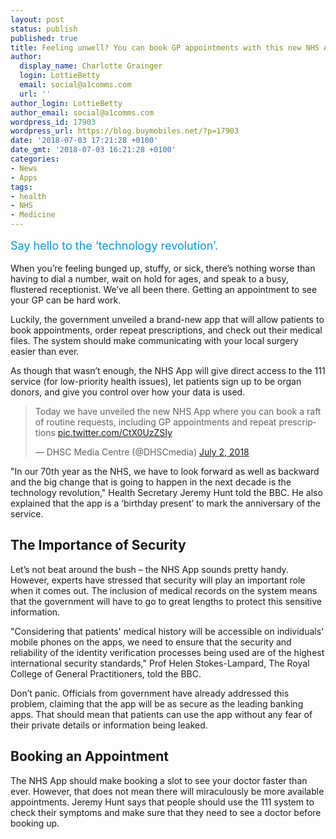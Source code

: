 ```yaml
---
layout: post
status: publish
published: true
title: Feeling unwell? You can book GP appointments with this new NHS App
author:
  display_name: Charlotte Grainger
  login: LottieBetty
  email: social@a1comms.com
  url: ''
author_login: LottieBetty
author_email: social@a1comms.com
wordpress_id: 17903
wordpress_url: https://blog.buymobiles.net/?p=17903
date: '2018-07-03 17:21:28 +0100'
date_gmt: '2018-07-03 16:21:28 +0100'
categories:
- News
- Apps
tags:
- health
- NHS
- Medicine
---
```

<p><span class="postStandFirst" style="color: #0896d5; line-height: 26px; font-size: 18px;">Say hello to the &lsquo;technology revolution&rsquo;.</span></p>
<p>When you&rsquo;re feeling bunged up, stuffy, or sick, there&rsquo;s nothing worse than having to dial a number, wait on hold for ages, and speak to a busy, flustered receptionist. We&rsquo;ve all been there. Getting an appointment to see your GP can be hard work.</p>
<p>Luckily, the government unveiled a brand-new app that will allow patients to book appointments, order repeat prescriptions, and check out their medical files. The system should make communicating with your local surgery easier than ever.</p>
<p>As though that wasn&rsquo;t enough, the NHS App will give direct access to the 111 service (for low-priority health issues), let patients sign up to be organ donors, and give you control over how your data is used.</p>
<blockquote class="twitter-tweet" data-lang="en">
<p dir="ltr" lang="en">Today we have unveiled the new NHS App where you can book a raft of routine requests, including GP appointments and repeat prescriptions <a href="https://t.co/CtX0UzZSIy">pic.twitter.com/CtX0UzZSIy</a></p>
<p>&mdash; DHSC Media Centre (@DHSCmedia) <a href="https://twitter.com/DHSCmedia/status/1013699993352302592?ref_src=twsrc%5Etfw">July 2, 2018</a></p></blockquote>
<p><script async src="https://platform.twitter.com/widgets.js" charset="utf-8"></script></p>
<p>"In our 70th year as the NHS, we have to look forward as well as backward and the big change that is going to happen in the next decade is the technology revolution," Health Secretary Jeremy Hunt told the BBC. He also explained that the app is a &lsquo;birthday present&rsquo; to mark the anniversary of the service.</p>
<h2>The Importance of Security</h2>
<p>Let&rsquo;s not beat around the bush &ndash;&nbsp;the NHS App sounds pretty handy. However, experts have stressed that security will play an important role when it comes out. The inclusion of medical records on the system means that the government will have to go to great lengths to protect this sensitive information.</p>
<p>"Considering that patients' medical history will be accessible on individuals' mobile phones on the apps, we need to ensure that the security and reliability of the identity verification processes being used are of the highest international security standards," Prof Helen Stokes-Lampard, The Royal College of General Practitioners, told the BBC.</p>
<p>Don&rsquo;t panic. Officials from government have already addressed this problem, claiming that the app will be as secure as the leading banking apps. That should mean that patients can use the app without any fear of their private details or information being leaked.</p>
<h2>Booking an Appointment</h2>
<p>The NHS App should make booking a slot to see your doctor faster than ever. However, that does not mean there will miraculously be more available appointments. Jeremy Hunt says that people should use the 111 system to check their symptoms and make sure that they need to see a doctor before booking up.</p>
